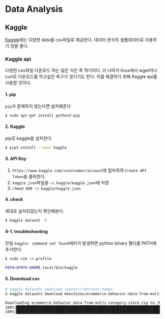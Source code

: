 # Data Analysis

## Kaggle
[Kaggle](https://www.kaggle.com/)에는 다양한 data를 csv파일로 제공한다.
데이터 분석의 샘플데이터로 이용하기 정말 좋다.

### Kaggle api
다양한 csv파일 다운로드 하는 일은 식은 죽 먹기이다.
더 나아가 linux에서 wget이나 curl로 다운로드를 하고싶은 욕구가 생기기도 한다.
이를 해결하기 위해 Kaggle api를 사용할 것이다. 

#### 1. pip
`pip`가 존재하지 않는다면 설치해준다
```sh
$ sudo apt-get install python3-pip
```

#### 2. Kaggle
pip로 kaggle을 설치한다.
```sh
$ pip3 install --user kaggle
```

#### 3. API Key
1. `https://www.kaggle.com/<username>/account`에 접속하여 `Create API Token`을 클릭한다.
2. `kaggle.json`파일을 `~/.kaggle/kaggle.json`에 저장
3. `chmod 600 ~/.kaggle/kaggle.json`


#### 4. check
제대로 설치되었는지 확인해본다.
```sh
$ kaggle dataset -h
```

#### 4-1. troubleshooting
만일 `kaggle: command not found`에러가 발생하면 python binary 폴더를 PATH에 추가한다.
```sh
$ sudo vim ~/.profile

PATH=$PATH:$HOME.local/bin/kaggle
```

#### 5. Download csv
```sh
# kaggle datasets download <owner>/<dataset-name>
$ kaggle datasets download mkechinov/ecommerce-behavior-data-from-multi-category-store

Downloading ecommerce-behavior-data-from-multi-category-store.zip to /home/cbecdbadm
100%|███████████████████████████████████████████████████████████████████████████████████████████████████████████████████████████████████████████████████████████████████▊| 4.29G/4.29G [01:38<00:00, 57.2MB/s]
100%|████████████████████████████████████████████████████████████████████████████████████████████████████████████████████████████████████████████████████████████████████| 4.29G/4.29G [01:38<00:00, 46.7MB/s]
```
